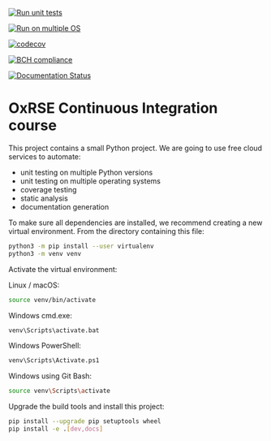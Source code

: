 [![Run unit tests](https://github.com/sscivier/ci-course/actions/workflows/unit-tests.yml/badge.svg)](https://github.com/sscivier/ci-course/actions/workflows/unit-tests.yml)

[![Run on multiple OS](https://github.com/sscivier/ci-course/actions/workflows/os-tests.yml/badge.svg)](https://github.com/sscivier/ci-course/actions/workflows/os-tests.yml)

[![codecov](https://codecov.io/gh/sscivier/ci-course/branch/main/graph/badge.svg?token=RVA0SAVY4V)](https://codecov.io/gh/sscivier/ci-course)

[![BCH compliance](https://bettercodehub.com/edge/badge/sscivier/ci-course?branch=main)](https://bettercodehub.com/)

[![Documentation Status](https://readthedocs.org/projects/sscivier-ci-course/badge/?version=latest)](https://sscivier-ci-course.readthedocs.io/en/latest/?badge=latest)

# OxRSE Continuous Integration course

This project contains a small Python project. We are going to use free cloud services to automate:

- unit testing on multiple Python versions
- unit testing on multiple operating systems
- coverage testing
- static analysis
- documentation generation

To make sure all dependencies are installed, we recommend creating a new virtual environment.
From the directory containing this file:

```bash
python3 -m pip install --user virtualenv
python3 -m venv venv
```

Activate the virtual environment:

Linux / macOS:
```bash
source venv/bin/activate
```

Windows cmd.exe:
```bash
venv\Scripts\activate.bat
```

Windows PowerShell:
```bash
venv\Scripts\Activate.ps1
```

Windows using Git Bash:
```bash
source venv\Scripts\activate
```

Upgrade the build tools and install this project:

```bash
pip install --upgrade pip setuptools wheel
pip install -e .[dev,docs]
```
